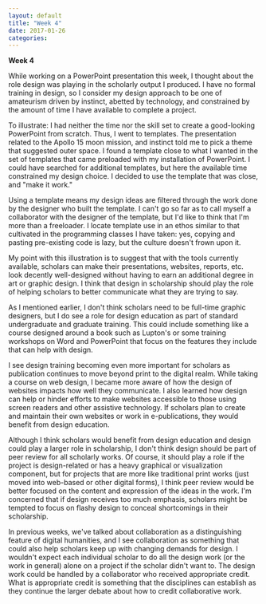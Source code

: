 ```yaml
---
layout: default
title: "Week 4"
date: 2017-01-26
categories:
---
```

**Week 4**

While working on a PowerPoint presentation this week, I thought about the role design was playing in the scholarly output I produced. I have no formal training in design, so I consider my design approach to be one of amateurism driven by instinct, abetted by technology, and constrained by the amount of time I have available to complete a project.

To illustrate: I had neither the time nor the skill set to create a good-looking PowerPoint from scratch. Thus, I went to templates. The presentation related to the Apollo 15 moon mission, and instinct told me to pick a theme that suggested outer space. I found a template close to what I wanted in the set of templates that came preloaded with my installation of PowerPoint. I could have searched for additional templates, but here the available time constrained my design choice. I decided to use the template that was close, and "make it work."

Using a template means my design ideas are filtered through the work done by the designer who built the template. I can't go so far as to call myself a collaborator with the designer of the template, but I'd like to think that I'm more than a freeloader. I locate template use in an ethos similar to that cultivated in the programming classes I have taken: yes, copying and pasting pre-existing code is lazy, but the culture doesn't frown upon it.   

My point with this illustration is to suggest that with the tools currently available, scholars can make their presentations, websites, reports, etc. look decently well-designed without having to earn an additional degree in art or graphic design. I think that design in scholarship should play the role of helping scholars to better communicate what they are trying to say.

As I mentioned earlier, I don't think scholars need to be full-time graphic designers, but I do see a role for design education as part of standard undergraduate and graduate training. This could include something like a course designed around a book such as Lupton's or some training workshops on Word and PowerPoint that focus on the features they include that can help with design.

I see design training becoming even more important for scholars as publication continues to move beyond print to the digital realm. While taking a course on web design, I became more aware of how the design of websites impacts how well they communicate. I also learned how design can help or hinder efforts to make websites accessible to those using screen readers and other assistive technology. If scholars plan to create and maintain their own websites or work in e-publications, they would benefit from design education.    

Although I think scholars would benefit from design education and design could play a larger role in scholarship, I don't think design should be part of peer review for all scholarly works. Of course, it should play a role if the project is design-related or has a heavy graphical or visualization component, but for projects that are more like traditional print works (just moved into web-based or other digital forms), I think peer review would be better focused on the content and expression of the ideas in the work. I'm concerned that if design receives too much emphasis, scholars might be tempted to focus on flashy design to conceal shortcomings in their scholarship.  

In previous weeks, we've talked about collaboration as a distinguishing feature of digital humanities, and I see collaboration as something that could also help scholars keep up with changing demands for design. I wouldn't expect each individual scholar to do all the design work (or the work in general) alone on a project if the scholar didn't want to. The design work could be handled by a collaborator who received appropriate credit. What is appropriate credit is something that the disciplines can establish as they continue the larger debate about how to credit collaborative work.

